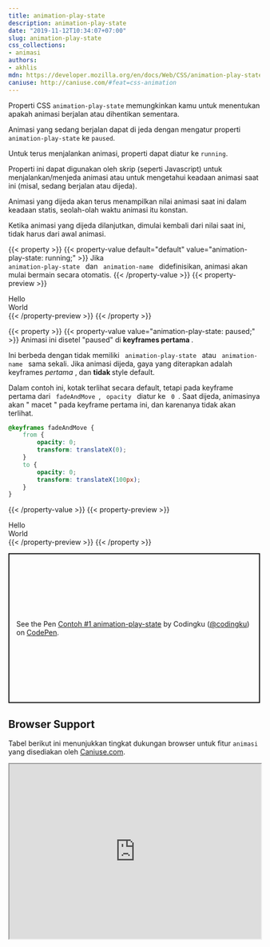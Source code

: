 ```yaml
---
title: animation-play-state
description: animation-play-state
date: "2019-11-12T10:34:07+07:00"
slug: animation-play-state
css_collections:
- animasi
authors:
- akhlis
mdn: https://developer.mozilla.org/en/docs/Web/CSS/animation-play-state
caniuse: http://caniuse.com/#feat=css-animation
---
```


Properti CSS `animation-play-state` memungkinkan kamu untuk menentukan apakah animasi berjalan atau dihentikan
sementara.

Animasi yang sedang berjalan dapat di jeda dengan mengatur properti `animation-play-state` ke `paused`.

Untuk terus menjalankan animasi, properti dapat diatur ke `running`.

Properti ini dapat digunakan oleh skrip (seperti Javascript) untuk menjalankan/menjeda animasi atau untuk mengetahui
keadaan animasi saat ini (misal, sedang berjalan atau dijeda).

Animasi yang dijeda akan terus menampilkan nilai animasi saat ini dalam keadaan statis, seolah-olah waktu animasi itu
konstan.

Ketika animasi yang dijeda dilanjutkan, dimulai kembali dari nilai saat ini, tidak harus dari awal animasi.

<div class="property__animation">
	<a class="button property-animation-toggle" data-property-name="animation-play-state"></a>
</div>

{{< property >}}
{{< property-value default="default" value="animation-play-state: running;" >}}
Jika <code> animation-play-state </code> dan <code> animation-name </code> didefinisikan, animasi akan mulai bermain
secara otomatis.
{{< /property-value >}}
{{< property-preview >}}
<div class="property__example animation-play-state text-white flex items-center justify-center text-center leading-tight rounded-sm bg-indigo-900 w-75px h-75px"
	id="animation-play-state-running">
	Hello<br>World</div>
{{< /property-preview >}}
{{< /property >}}

{{< property >}}
{{< property-value value="animation-play-state: paused;" >}}
Animasi ini disetel "paused" di <strong> keyframes pertama </strong>.

Ini berbeda dengan tidak memiliki <code> animation-play-state </code> atau <code> animation-name </code> sama sekali.
Jika animasi dijeda, gaya yang diterapkan adalah keyframes <em> pertama </em>, dan <strong> tidak </strong> style
default.

Dalam contoh ini, kotak terlihat secara default, tetapi pada keyframe pertama dari
<code> fadeAndMove </code>, <code> opacity </code> diatur ke <code> 0 </code>. Saat dijeda, animasinya akan &quot; macet
&quot; pada keyframe pertama ini, dan karenanya tidak akan terlihat.

```css
@keyframes fadeAndMove {
	from {
		opacity: 0;
		transform: translateX(0);
	}
	to {
		opacity: 0;
		transform: translateX(100px);
	}
}
```
{{< /property-value >}}
{{< property-preview >}}
<div class="property__example animation-play-state text-white flex items-center justify-center text-center leading-tight rounded-sm bg-indigo-900 w-75px h-75px"
	id="animation-play-state-paused">
	Hello<br>World</div>
{{< /property-preview >}}
{{< /property >}}

<style type="text/css">
	.animation-play-state {
		animation-duration: 2s;
		animation-iteration-count: infinite;
	}

	.animation-play-state.is-animated {
		animation-name: fadeAndMove;
	}

	#animation-play-state-running {
		animation-play-state: running;
	}

	#animation-play-state-paused {
		animation-play-state: paused;
	}
</style>

<p class="codepen" data-height="300" data-theme-id="37132" data-default-tab="result" data-user="codingku"
	data-slug-hash="mdyeaVj"
	style="height: 300px; box-sizing: border-box; display: flex; align-items: center; justify-content: center; border: 2px solid; margin: 1em 0; padding: 1em;"
	data-pen-title="Contoh #1 animation-play-state">
	<span>See the Pen <a href="https://codepen.io/codingku/pen/mdyeaVj">
			Contoh #1 animation-play-state</a> by Codingku (<a href="https://codepen.io/codingku">@codingku</a>)
		on <a href="https://codepen.io">CodePen</a>.</span>
</p>
<script async src="https://static.codepen.io/assets/embed/ei.js"></script>

## Browser Support

Tabel berikut ini menunjukkan tingkat dukungan browser untuk fitur `animasi` yang disediakan oleh
[Caniuse.com]('caniuse.com').

<iframe src="https://caniuse.com/css-animation/embed/" width="100%" height="350"></iframe>
